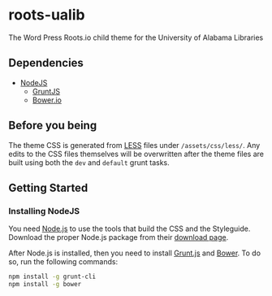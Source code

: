 # roots-ualib
The Word Press Roots.io child theme for the University of Alabama Libraries

## Dependencies
- [NodeJS](http://nodejs.org/)
    - [GruntJS](http://gruntjs.com/)
    - [Bower.io](http://bower.io/)
        
## Before you being

The theme CSS is generated from [LESS](http://lesscss.org/) files under `/assets/css/less/`. Any edits to the CSS files themselves will be overwritten
after the theme files are built using both the `dev` and `default` grunt tasks.

## Getting Started

### Installing NodeJS

You need [Node.js](http://nodejs.org/) to use the tools that build the CSS and the Styleguide. Download the proper Node.js package from their [download page](http://nodejs.org/download/).

After Node.js is installed, then you need to install [Grunt.js](http://gruntjs.com/getting-started) and [Bower](http://bower.io/#install-bower).
To do so, run the following commands:

```bash
npm install -g grunt-cli
npm install -g bower
```